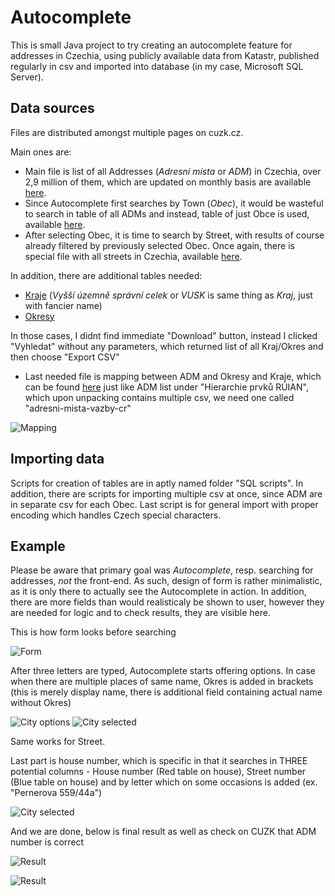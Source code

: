 # Autocomplete

This is small Java project to try creating an autocomplete feature for addresses in Czechia, using publicly available data from Katastr, published regularly in csv and imported into database (in my case, Microsoft SQL Server). 

## Data sources
Files are distributed amongst multiple pages on cuzk.cz.

Main ones are:
- Main file is list of all Addresses (*Adresní místa* or *ADM*) in Czechia, over 2,9 million of them, which are updated on monthly basis are available [here](https://nahlizenidokn.cuzk.cz/StahniAdresniMistaRUIAN.aspx).
- Since Autocomplete first searches by Town (*Obec*), it would be wasteful to search in table of all ADMs and instead, table of just Obce is used, available [here](https://www.cuzk.cz/ruian/Poskytovani-udaju-ISUI-RUIAN-VDP/Ciselniky-ISUI/Nizsi-uzemni-prvky-a-uzemne-evidencni-jednotky/Obce.aspx).
- After selecting Obec, it is time to search by Street, with results of course already filtered by previously selected Obec. Once again, there is special file with all streets in Czechia, available [here](https://www.cuzk.cz/ruian/Poskytovani-udaju-ISUI-RUIAN-VDP/Ciselniky-ISUI/Nizsi-uzemni-prvky-a-uzemne-evidencni-jednotky.aspx).

In addition, there are additional tables needed:
- [Kraje](https://vdp.cuzk.cz/vdp/ruian/vusc/vyhledej) (*Vyšší územně správní celek* or *VUSK* is same thing as *Kraj*, just with fancier name)
- [Okresy](https://vdp.cuzk.cz/vdp/ruian/okresy/vyhledej)

In those cases, I didnt find immediate "Download" button, instead I clicked "Vyhledat" without any parameters, which returned list of all Kraj/Okres and then choose "Export CSV"

- Last needed file is mapping between ADM and Okresy and Kraje, which can be found [here](https://nahlizenidokn.cuzk.cz/StahniAdresniMistaRUIAN.aspx) just like ADM list  under "Hierarchie prvků RÚIAN", which upon unpacking contains multiple csv, we need one called "adresni-mista-vazby-cr"

![Mapping](/ReadMe%20images/autocomplete%20mapping.png) 


## Importing data
Scripts for creation of tables are in aptly named folder "SQL scripts". In addition, there are scripts for importing multiple csv at once, since ADM are in separate csv for each Obec. Last script is for general import with proper encoding which handles Czech special characters.

## Example
Please be aware that primary goal was *Autocomplete*, resp. searching for addresses, *not* the front-end. As such, design of form is rather minimalistic, as it is only there to actually see the Autocomplete in action. In addition, there are more fields than would realisticaly be shown to user, however they are needed for logic and to check results, they are visible here.

This is how form looks before searching

![Form](/ReadMe%20images/autocomplete%20form.png) 


After three letters are typed, Autocomplete starts offering options. In case when there are multiple places of same name, Okres is added in brackets (this is merely display name, there is additional field containing actual name without Okres)

![City options](/ReadMe%20images/autocomplete%20city%20list.png)    ![City selected](/ReadMe%20images/autocomplete%20city%20selected.png)

Same works for Street.

Last part is house number, which is specific in that it searches in THREE potential columns - House number (Red table on house), Street number (Blue table on house) and by letter which on some occasions is added (ex. "Pernerova 559/44a")

![City selected](/ReadMe%20images/autocomplete%20house%20number%20list.png)


And we are done, below is final result as well as check on CUZK that ADM number is correct

![Result](/ReadMe%20images/autocomplete%20fin.png)

![Result](/ReadMe%20images/autocomplete%20cuzk%20check.png)

